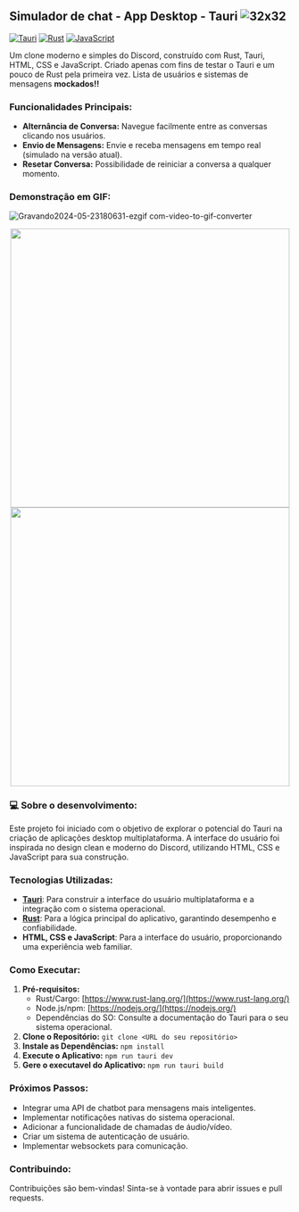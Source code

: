 ##  Simulador de chat - App Desktop - Tauri ![32x32](https://github.com/cmoraes5/Tauri-chat-app-simulator/assets/85966695/0a758106-9770-4758-a29e-49b3e4c93aa4)

[![Tauri](https://img.shields.io/badge/Built%20with-Tauri-brightgreen)](https://tauri.app/)
[![Rust](https://img.shields.io/badge/Rust-000000?style=for-the-badge&logo=rust&logoColor=white)](https://www.rust-lang.org/)
[![JavaScript](https://img.shields.io/badge/JavaScript-F7DF1E?style=for-the-badge&logo=javascript&logoColor=black)](https://developer.mozilla.org/pt-BR/docs/Web/JavaScript)

Um clone moderno e simples do Discord, construído com Rust, Tauri, HTML, CSS e JavaScript. Criado apenas com fins de testar o Tauri e um pouco de Rust pela primeira vez. Lista de usuários e sistemas de mensagens **mockados!!**

### Funcionalidades Principais:

*   **Alternância de Conversa:** Navegue facilmente entre as conversas clicando nos usuários.
*   **Envio de Mensagens:** Envie e receba mensagens em tempo real (simulado na versão atual).
*   **Resetar Conversa:**  Possibilidade de reiniciar a conversa a qualquer momento.

### Demonstração em GIF:

![Gravando2024-05-23180631-ezgif com-video-to-gif-converter](https://github.com/cmoraes5/Tauri-chat-app-simulator/assets/85966695/e57365f2-e9c7-45fd-9ac0-eb6e332f4729)


<p align="center">
  <img src="https://github.com/cmoraes5/Tauri-chat-app-simulator/assets/85966695/1a8c6539-1cc0-4180-a05b-4a293362ce4d" width="500" > 
  <img src="https://github.com/cmoraes5/Tauri-chat-app-simulator/assets/85966695/cee7d195-e8ab-4985-bdf7-7752d86c3c71" width="500" > 
</p>


### 💻 Sobre o desenvolvimento:

Este projeto foi iniciado com o objetivo de explorar o potencial do Tauri na criação de aplicações desktop multiplataforma. A interface do usuário foi inspirada no design clean e moderno do Discord, utilizando HTML, CSS e JavaScript para sua construção.

### Tecnologias Utilizadas:

*   **[Tauri](https://tauri.app/)**: Para construir a interface do usuário multiplataforma e a integração com o sistema operacional.
*   **[Rust](https://www.rust-lang.org/)**: Para a lógica principal do aplicativo, garantindo desempenho e confiabilidade.
*   **HTML, CSS e JavaScript**: Para a interface do usuário, proporcionando uma experiência web familiar.

### Como Executar:

1.  **Pré-requisitos:**
    *   Rust/Cargo: [https://www.rust-lang.org/](https://www.rust-lang.org/)
    *   Node.js/npm: [https://nodejs.org/](https://nodejs.org/)
    *   Dependências do SO: Consulte a documentação do Tauri para o seu sistema operacional.
2.  **Clone o Repositório:** `git clone <URL do seu repositório>`
3.  **Instale as Dependências:** `npm install`
4.  **Execute o Aplicativo:** `npm run tauri dev`
5.  **Gere o executavel do Aplicativo:** `npm run tauri build`

### Próximos Passos:

*   Integrar uma API de chatbot para mensagens mais inteligentes.
*   Implementar notificações nativas do sistema operacional.
*   Adicionar a funcionalidade de chamadas de áudio/vídeo.
*   Criar um sistema de autenticação de usuário.
*   Implementar websockets para comunicação.

### Contribuindo:

Contribuições são bem-vindas! Sinta-se à vontade para abrir issues e pull requests. 
